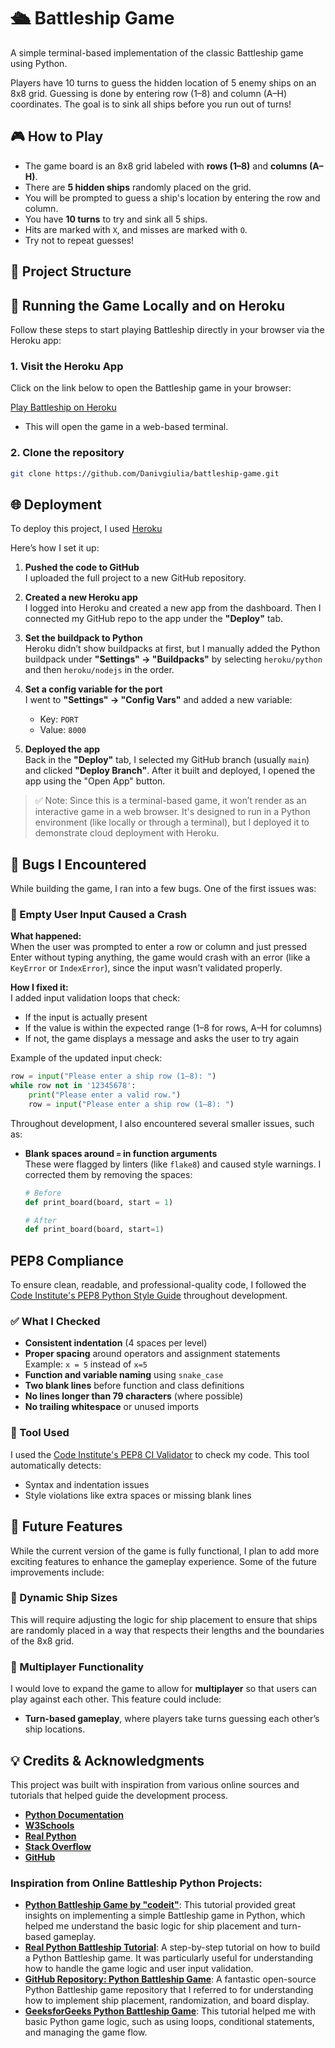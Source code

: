 # 🛳️ Battleship Game

A simple terminal-based implementation of the classic Battleship game using Python.

Players have 10 turns to guess the hidden location of 5 enemy ships on an 8x8 grid. Guessing is done by entering row (1–8) and column (A–H) coordinates. The goal is to sink all ships before you run out of turns!


## 🎮 How to Play

- The game board is an 8x8 grid labeled with **rows (1–8)** and **columns (A–H)**.
- There are **5 hidden ships** randomly placed on the grid.
- You will be prompted to guess a ship's location by entering the row and column.
- You have **10 turns** to try and sink all 5 ships.
- Hits are marked with `X`, and misses are marked with `O`.
- Try not to repeat guesses!


## 📁 Project Structure

## 🚀 Running the Game Locally and on Heroku

Follow these steps to start playing Battleship directly in your browser via the Heroku app:

### 1. **Visit the Heroku App**  
   Click on the link below to open the Battleship game in your browser:
   
   [Play Battleship on Heroku](https://battleship-danivgiulia-199c33dc989b.herokuapp.com/)

   - This will open the game in a web-based terminal.

### 2. Clone the repository
```bash
git clone https://github.com/Danivgiulia/battleship-game.git
```

## 🌐 Deployment

To deploy this project, I used [Heroku](https://www.heroku.com/)

Here’s how I set it up:


1. **Pushed the code to GitHub**  
   I uploaded the full project to a new GitHub repository.

2. **Created a new Heroku app**  
   I logged into Heroku and created a new app from the dashboard. Then I connected my GitHub repo to the app under the **"Deploy"** tab.

3. **Set the buildpack to Python**  
   Heroku didn’t show buildpacks at first, but I manually added the Python buildpack under **"Settings" → "Buildpacks"** by selecting `heroku/python` and then `heroku/nodejs` in the order.

4. **Set a config variable for the port**  
   I went to **"Settings" → "Config Vars"** and added a new variable:
   - Key: `PORT`
   - Value: `8000`

5. **Deployed the app**  
   Back in the **"Deploy"** tab, I selected my GitHub branch (usually `main`) and clicked **"Deploy Branch"**. After it built and deployed, I opened the app using the "Open App" button.

> ✅ Note: Since this is a terminal-based game, it won’t render as an interactive game in a web browser. It's designed to run in a Python environment (like locally or through a terminal), but I deployed it to demonstrate cloud deployment with Heroku.

## 🐞 Bugs I Encountered

While building the game, I ran into a few bugs. One of the first issues was:

### 🔹 Empty User Input Caused a Crash

**What happened:**  
When the user was prompted to enter a row or column and just pressed Enter without typing anything, the game would crash with an error (like a `KeyError` or `IndexError`), since the input wasn’t validated properly.

**How I fixed it:**  
I added input validation loops that check:
- If the input is actually present
- If the value is within the expected range (1–8 for rows, A–H for columns)
- If not, the game displays a message and asks the user to try again

Example of the updated input check:
```python
row = input("Please enter a ship row (1–8): ")
while row not in '12345678':
    print("Please enter a valid row.")
    row = input("Please enter a ship row (1–8): ")
```

Throughout development, I also encountered several smaller issues, such as:

- **Blank spaces around `=` in function arguments**  
  These were flagged by linters (like `flake8`) and caused style warnings. I corrected them by removing the spaces:
  ```python
  # Before
  def print_board(board, start = 1)

  # After
  def print_board(board, start=1)
  ```

## PEP8 Compliance

To ensure clean, readable, and professional-quality code, I followed the [Code Institute's PEP8 Python Style Guide](https://pep8ci.herokuapp.com/) throughout development.

### ✅ What I Checked

- **Consistent indentation** (4 spaces per level)
- **Proper spacing** around operators and assignment statements  
  Example: `x = 5` instead of `x=5`
- **Function and variable naming** using `snake_case`
- **Two blank lines** before function and class definitions
- **No lines longer than 79 characters** (where possible)
- **No trailing whitespace** or unused imports

### 🔧 Tool Used

I used the [Code Institute's PEP8 CI Validator](https://pep8ci.herokuapp.com/) to check my code. This tool automatically detects:

- Syntax and indentation issues  
- Style violations like extra spaces or missing blank lines  

## 🚀 Future Features

While the current version of the game is fully functional, I plan to add more exciting features to enhance the gameplay experience. Some of the future improvements include:

### 🔹 Dynamic Ship Sizes

This will require adjusting the logic for ship placement to ensure that ships are randomly placed in a way that respects their lengths and the boundaries of the 8x8 grid.

### 🔹 Multiplayer Functionality

I would love to expand the game to allow for **multiplayer** so that users can play against each other. This feature could include:
- **Turn-based gameplay**, where players take turns guessing each other’s ship locations.

## 💡 Credits & Acknowledgments

This project was built with inspiration from various online sources and tutorials that helped guide the development process. 

- **[Python Documentation](https://docs.python.org/3/)**
- **[W3Schools](https://www.w3schools.com/python/)**
- **[Real Python](https://realpython.com/)**
- **[Stack Overflow](https://stackoverflow.com/)**
- **[GitHub](https://github.com/)**

### Inspiration from Online Battleship Python Projects:
- **[Python Battleship Game by "codeit"](https://www.codeitbro.com/python-battleship-game-project/)**: This tutorial provided great insights on implementing a simple Battleship game in Python, which helped me understand the basic logic for ship placement and turn-based gameplay.
- **[Real Python Battleship Tutorial](https://realpython.com/python-battleship-game/)**: A step-by-step tutorial on how to build a Python Battleship game. It was particularly useful for understanding how to handle the game logic and user input validation.
- **[GitHub Repository: Python Battleship Game](https://github.com/abhishekchandan/python-battleship)**: A fantastic open-source Python Battleship game repository that I referred to for understanding how to implement ship placement, randomization, and board display.
- **[GeeksforGeeks Python Battleship Game](https://www.geeksforgeeks.org/python-project-battleship-game/)**: This tutorial helped me with basic Python game logic, such as using loops, conditional statements, and managing the game flow.